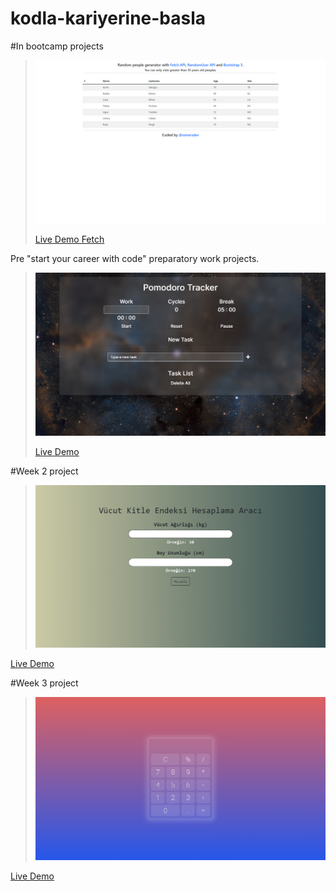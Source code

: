 # kodla-kariyerine-basla


#In bootcamp projects

>  ![#Week 1 project](https://raw.githubusercontent.com/sonersimsekdev/kodla-kariyerine-basla/main/Bootcamp/Week-1/demo.PNG)
>
>[Live Demo Fetch](https://sonersimsekdev.github.io/kodla-kariyerine-basla/Bootcamp/Week-1/)




Pre "start your career with code" preparatory work projects.


>  ![#Week 1 project](https://raw.githubusercontent.com/sonersimsekdev/kodla-kariyerine-basla/main/Week-1/pomodoroApp/demo.png)
>
>[Live Demo](https://sonersimsekdev.github.io/kodla-kariyerine-basla/Week-1/pomodoroApp/index.html)

#Week 2 project
>
>  ![#Week 2 project](https://raw.githubusercontent.com/sonersimsekdev/kodla-kariyerine-basla/main/Week-2/body-vanilla/demo.png)
>  
[Live Demo](https://sonersimsekdev.github.io/kodla-kariyerine-basla/Week-2/body-vanilla/index.html)

#Week 3 project
>
>  ![#Week 3 project](https://raw.githubusercontent.com/sonersimsekdev/kodla-kariyerine-basla/main/Week-3/calculator%20app/demo.png)
>
[Live Demo](https://sonersimsekdev.github.io/kodla-kariyerine-basla/Week-3/calculator%20app/index.html)

